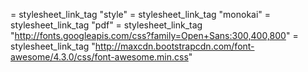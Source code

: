 = stylesheet_link_tag "style"
= stylesheet_link_tag "monokai"
= stylesheet_link_tag "pdf"
= stylesheet_link_tag "http://fonts.googleapis.com/css?family=Open+Sans:300,400,800"
= stylesheet_link_tag "http://maxcdn.bootstrapcdn.com/font-awesome/4.3.0/css/font-awesome.min.css"
